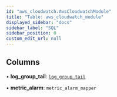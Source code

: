 ```yaml
---
id: "aws_cloudwatch.AwsCloudwatchModule"
title: "Table: aws_cloudwatch_module"
displayed_sidebar: "docs"
sidebar_label: "SQL"
sidebar_position: 0
custom_edit_url: null
---
```


## Columns

• **log\_group\_tail**: [`log_group_tail`](aws_cloudwatch_rpcs_log_group_tail.LogGroupTailRpc.md)

• **metric\_alarm**: `metric_alarm_mapper`
